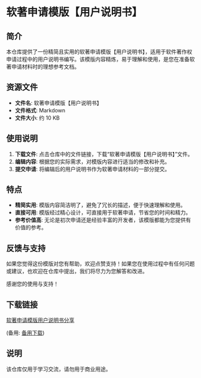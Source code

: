 # 软著申请模版【用户说明书】

## 简介
本仓库提供了一份精简且实用的软著申请模版【用户说明书】，适用于软件著作权申请过程中的用户说明书编写。该模版内容精炼，易于理解和使用，是您在准备软著申请材料时的理想参考文档。

## 资源文件
- **文件名**: 软著申请模版【用户说明书】
- **文件格式**: Markdown
- **文件大小**: 约 10 KB

## 使用说明
1. **下载文件**: 点击仓库中的文件链接，下载“软著申请模版【用户说明书】”文件。
2. **编辑内容**: 根据您的实际需求，对模版内容进行适当的修改和补充。
3. **提交申请**: 将编辑后的用户说明书作为软著申请材料的一部分提交。

## 特点
- **精简实用**: 模版内容简洁明了，避免了冗长的描述，便于快速理解和使用。
- **直接可用**: 模版经过精心设计，可直接用于软著申请，节省您的时间和精力。
- **参考价值高**: 无论是初次申请还是经验丰富的开发者，该模版都能为您提供有价值的参考。

## 反馈与支持
如果您觉得这份模版对您有帮助，欢迎点赞支持！如果您在使用过程中有任何问题或建议，也欢迎在仓库中提出，我们将尽力为您解答和改进。

感谢您的使用与支持！

## 下载链接
[软著申请模版用户说明书分享](https://pan.quark.cn/s/ff08d493e9db) 

(备用: [备用下载](https://pan.baidu.com/s/1tZ_oXQPrJ3Q9zJb9qYEIww?pwd=1234))

## 说明

该仓库仅用于学习交流，请勿用于商业用途。
